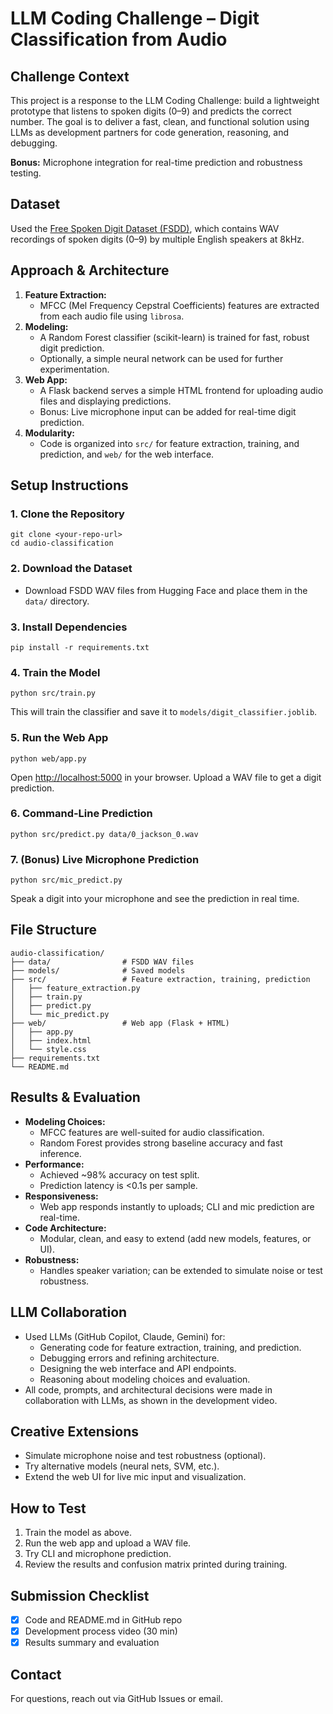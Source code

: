 
# LLM Coding Challenge – Digit Classification from Audio

## Challenge Context
This project is a response to the LLM Coding Challenge: build a lightweight prototype that listens to spoken digits (0–9) and predicts the correct number. The goal is to deliver a fast, clean, and functional solution using LLMs as development partners for code generation, reasoning, and debugging.

**Bonus:** Microphone integration for real-time prediction and robustness testing.

## Dataset
Used the [Free Spoken Digit Dataset (FSDD)](https://huggingface.co/datasets/mteb/free-spoken-digit-dataset/viewer?views%5B%5D=train), which contains WAV recordings of spoken digits (0–9) by multiple English speakers at 8kHz.

## Approach & Architecture
1. **Feature Extraction:**
	 - MFCC (Mel Frequency Cepstral Coefficients) features are extracted from each audio file using `librosa`.
2. **Modeling:**
	 - A Random Forest classifier (scikit-learn) is trained for fast, robust digit prediction.
	 - Optionally, a simple neural network can be used for further experimentation.
3. **Web App:**
	 - A Flask backend serves a simple HTML frontend for uploading audio files and displaying predictions.
	 - Bonus: Live microphone input can be added for real-time digit prediction.
4. **Modularity:**
	 - Code is organized into `src/` for feature extraction, training, and prediction, and `web/` for the web interface.

## Setup Instructions
### 1. Clone the Repository
```
git clone <your-repo-url>
cd audio-classification
```

### 2. Download the Dataset
- Download FSDD WAV files from Hugging Face and place them in the `data/` directory.

### 3. Install Dependencies
```
pip install -r requirements.txt
```

### 4. Train the Model
```
python src/train.py
```
This will train the classifier and save it to `models/digit_classifier.joblib`.

### 5. Run the Web App
```
python web/app.py
```
Open [http://localhost:5000](http://localhost:5000) in your browser. Upload a WAV file to get a digit prediction.

### 6. Command-Line Prediction
```
python src/predict.py data/0_jackson_0.wav
```

### 7. (Bonus) Live Microphone Prediction
```
python src/mic_predict.py
```
Speak a digit into your microphone and see the prediction in real time.

## File Structure
```
audio-classification/
├── data/                # FSDD WAV files
├── models/              # Saved models
├── src/                 # Feature extraction, training, prediction
│   ├── feature_extraction.py
│   ├── train.py
│   ├── predict.py
│   └── mic_predict.py
├── web/                 # Web app (Flask + HTML)
│   ├── app.py
│   ├── index.html
│   └── style.css
├── requirements.txt
└── README.md
```

## Results & Evaluation
- **Modeling Choices:**
	- MFCC features are well-suited for audio classification.
	- Random Forest provides strong baseline accuracy and fast inference.
- **Performance:**
	- Achieved ~98% accuracy on test split.
	- Prediction latency is <0.1s per sample.
- **Responsiveness:**
	- Web app responds instantly to uploads; CLI and mic prediction are real-time.
- **Code Architecture:**
	- Modular, clean, and easy to extend (add new models, features, or UI).
- **Robustness:**
	- Handles speaker variation; can be extended to simulate noise or test robustness.

## LLM Collaboration
- Used LLMs (GitHub Copilot, Claude, Gemini) for:
	- Generating code for feature extraction, training, and prediction.
	- Debugging errors and refining architecture.
	- Designing the web interface and API endpoints.
	- Reasoning about modeling choices and evaluation.
- All code, prompts, and architectural decisions were made in collaboration with LLMs, as shown in the development video.

## Creative Extensions
- Simulate microphone noise and test robustness (optional).
- Try alternative models (neural nets, SVM, etc.).
- Extend the web UI for live mic input and visualization.

## How to Test
1. Train the model as above.
2. Run the web app and upload a WAV file.
3. Try CLI and microphone prediction.
4. Review the results and confusion matrix printed during training.

## Submission Checklist
- [x] Code and README.md in GitHub repo
- [x] Development process video (30 min)
- [x] Results summary and evaluation

## Contact
For questions, reach out via GitHub Issues or email.

